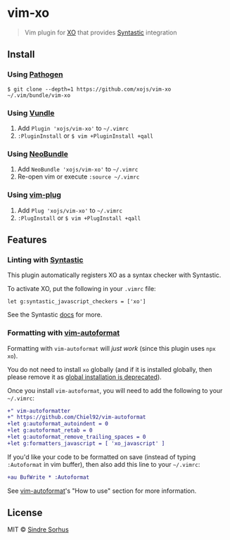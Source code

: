 # vim-xo

> Vim plugin for [XO](https://github.com/xojs/xo) that provides [Syntastic](https://github.com/vim-syntastic/syntastic) integration


## Install

### Using [Pathogen](https://github.com/tpope/vim-pathogen)

```
$ git clone --depth=1 https://github.com/xojs/vim-xo ~/.vim/bundle/vim-xo
```

### Using [Vundle](https://github.com/VundleVim/Vundle.vim)

1. Add `Plugin 'xojs/vim-xo'` to `~/.vimrc`
2. `:PluginInstall` or `$ vim +PluginInstall +qall`

### Using [NeoBundle](https://github.com/Shougo/neobundle.vim)

1. Add `NeoBundle 'xojs/vim-xo'` to `~/.vimrc`
2. Re-open vim or execute `:source ~/.vimrc`

### Using [vim-plug](https://github.com/junegunn/vim-plug)

1. Add `Plug 'xojs/vim-xo'` to `~/.vimrc`
2. `:PlugInstall` or `$ vim +PlugInstall +qall`


## Features

### Linting with [Syntastic](https://github.com/vim-syntastic/syntastic)

This plugin automatically registers XO as a syntax checker with Syntastic.

To activate XO, put the following in your `.vimrc` file:

```vim
let g:syntastic_javascript_checkers = ['xo']
```

See the Syntastic [docs](https://github.com/vim-syntastic/syntastic/blob/master/doc/syntastic.txt) for more.

### Formatting with [vim-autoformat](https://github.com/Chiel92/vim-autoformat)

Formatting with `vim-autoformat` will *just work* (since this plugin uses `npx xo`).

You do not need to install `xo` globally (and if it is installed globally, then please remove it as [global installation is deprecated](https://github.com/xojs/xo/releases/tag/v0.41.0)).

Once you install `vim-autoformat`, you will need to add the following to your `~/.vimrc`:

```diff
+" vim-autoformatter
+" https://github.com/Chiel92/vim-autoformat
+let g:autoformat_autoindent = 0
+let g:autoformat_retab = 0
+let g:autoformat_remove_trailing_spaces = 0
+let g:formatters_javascript = [ 'xo_javascript' ]
```

If you'd like your code to be formatted on save (instead of typing `:Autoformat` in vim buffer), then also add this line to your `~/.vimrc`:

```diff
+au BufWrite * :Autoformat
```

See [vim-autoformat](https://github.com/vim-autoformat/vim-autoformat#how-to-use)'s "How to use" section for more information.

## License

MIT © [Sindre Sorhus](https://sindresorhus.com)
